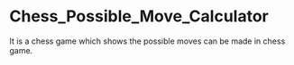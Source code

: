# Chess_Possible_Move_Calculator
It is a chess game which shows the possible moves can be made in chess game.
